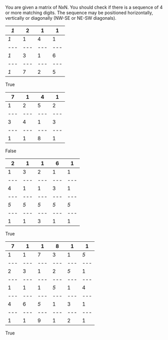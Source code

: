 You are given a matrix of NxN.
You should check if there is a sequence of 4 or more matching digits.
The sequence may be positioned horizontally, vertically or diagonally (NW-SE or NE-SW diagonals).

*1*| 2 | 1 | 1 
---|---|---|---
*1*| 1 | 4 | 1 
---|---|---|---
*1*| 3 | 1 | 6 
---|---|---|---
*1*| 7 | 2 | 5 

True


 7 | 1 | 4 | 1 
---|---|---|---
 1 | 2 | 5 | 2 
---|---|---|---
 3 | 4 | 1 | 3 
---|---|---|---
 1 | 1 | 8 | 1 
 
False
 
 2 | 1 | 1 | 6 | 1  
---|---|---|---|---
 1 | 3 | 2 | 1 | 1
---|---|---|---|---
 4 | 1 | 1 | 3 | 1 
---|---|---|---|---
*5*|*5*|*5*|*5*|*5*
---|---|---|---|---
 1 | 1 | 3 | 1 | 1 

True

 7 | 1 | 1 | 8 | 1 | 1 
---|---|---|---|---|---
 1 | 1 | 7 | 3 | 1 |*5* 
---|---|---|---|---|---
 2 | 3 | 1 | 2 |*5*| 1 
---|---|---|---|---|---
 1 | 1 | 1 |*5*| 1 | 4 
---|---|---|---|---|---
 4 | 6 |*5*| 1 | 3 | 1 
---|---|---|---|---|---
 1 | 1 | 9 | 1 | 2 | 1 

True

